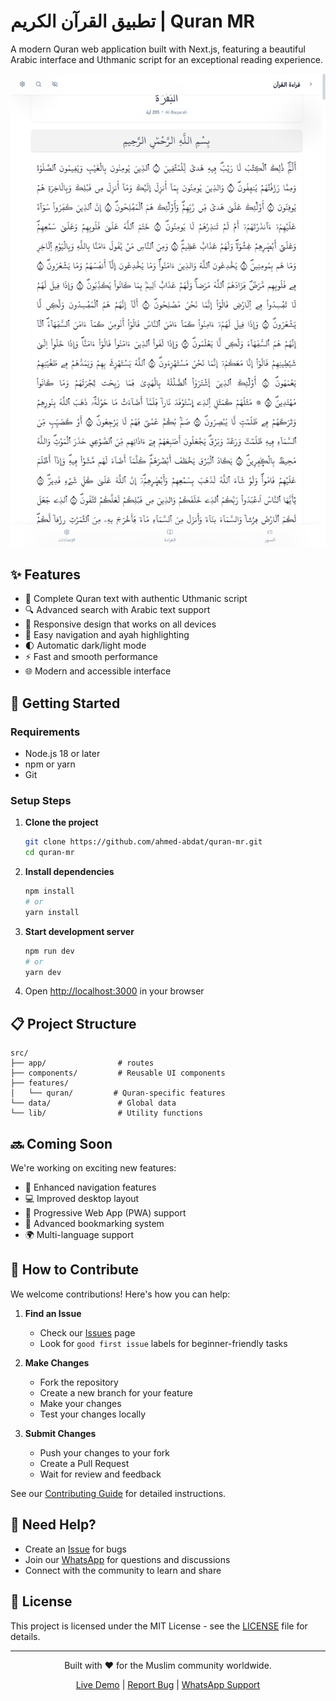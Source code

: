 # تطبيق القرآن الكريم | Quran MR

A modern Quran web application built with Next.js, featuring a beautiful Arabic interface and Uthmanic script for an exceptional reading experience.

![Quran App Screenshot](/public/screenshots/quran_app.png)

## ✨ Features

- 📖 Complete Quran text with authentic Uthmanic script
- 🔍 Advanced search with Arabic text support
- 📱 Responsive design that works on all devices
- 🎯 Easy navigation and ayah highlighting
- 🌓 Automatic dark/light mode
- ⚡ Fast and smooth performance
- 🌐 Modern and accessible interface

## 🚀 Getting Started

### Requirements

- Node.js 18 or later
- npm or yarn
- Git

### Setup Steps

1. **Clone the project**

   ```bash
   git clone https://github.com/ahmed-abdat/quran-mr.git
   cd quran-mr
   ```

2. **Install dependencies**

   ```bash
   npm install
   # or
   yarn install
   ```

3. **Start development server**

   ```bash
   npm run dev
   # or
   yarn dev
   ```

4. Open [http://localhost:3000](http://localhost:3000) in your browser

## 📋 Project Structure

```
src/
├── app/                # routes
├── components/         # Reusable UI components
├── features/
│   └── quran/         # Quran-specific features
└── data/               # Global data
└── lib/                # Utility functions
```

## 🔜 Coming Soon

We're working on exciting new features:

- 📑 Enhanced navigation features
- 💻 Improved desktop layout
- 📱 Progressive Web App (PWA) support
- 🔖 Advanced bookmarking system
- 🌍 Multi-language support

## 🤝 How to Contribute

We welcome contributions! Here's how you can help:

1. **Find an Issue**

   - Check our [Issues](https://github.com/ahmed-abdat/quran-mr/issues) page
   - Look for `good first issue` labels for beginner-friendly tasks

2. **Make Changes**

   - Fork the repository
   - Create a new branch for your feature
   - Make your changes
   - Test your changes locally

3. **Submit Changes**
   - Push your changes to your fork
   - Create a Pull Request
   - Wait for review and feedback

See our [Contributing Guide](CONTRIBUTING.md) for detailed instructions.

## 💬 Need Help?

- Create an [Issue](https://github.com/ahmed-abdat/quran-mr/issues) for bugs
- Join our [WhatsApp](https://wa.me/22242049074) for questions and discussions
- Connect with the community to learn and share

## 📝 License

This project is licensed under the MIT License - see the [LICENSE](LICENSE) file for details.

---

<div align="center">

Built with ❤️ for the Muslim community worldwide.

[Live Demo](https://qurane-mr.vercel.app/) | [Report Bug](https://github.com/ahmed-abdat/quran-mr/issues) | [WhatsApp Support](https://wa.me/22242049074)

</div>
